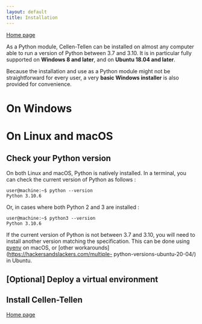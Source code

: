 ```yaml
---
layout: default
title: Installation
---
```


[Home page](index.markdown)

As a Python module, Cellen-Tellen can be installed on almost any computer able
to run a version of Python between 3.7 and 3.10. It is in particular fully 
supported on **Windows 8 and later**, and on **Ubuntu 18.04 and later**. 

Because the installation and use as a Python module might not be 
straightforward for every user, a very **basic Windows installer** is also 
provided for convenience.

# On Windows

# On Linux and macOS

## Check your Python version

On both Linux and macOS, Python is natively installed. In a terminal, you can
check the current version of Python as follows :

```console
user@machine:~$ python --version
Python 3.10.6
```

Or, in cases where both Python 2 and 3 are installed :

```console
user@machine:~$ python3 --version
Python 3.10.6
```

If the current version of Python is not between 3.7 and 3.10, you will need to
install another version matching the specification. This can be done using
[pyenv](https://github.com/pyenv/pyenv) on macOS, or 
[other workarounds](https://hackersandslackers.com/multiple-
python-versions-ubuntu-20-04/) in Ubuntu.

## \[Optional] Deploy a virtual environment



## Install Cellen-Tellen

[Home page](index.markdown)
